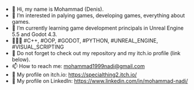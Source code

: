 - 👋 Hi, my name is Mohammad (Denis).
- 👀 I’m interested in palying games, developing games, everything about games.
- 🌱 I’m currently learning game development principals in Unreal Engine 5.5 and Godot 4.3.
- 👨🏻‍💻 #C++, #OOP, #GODOT, #PYTHON, #UNREAL_ENGINE, #VISUAL_SCRIPTING
- 💞️ Do not forget to check out my repository and my itch.io profile (link below).
- 📫 How to reach me: mohammad1999nadi@gmail.com
- 👀 My profile on itch.io: https://specialthing2.itch.io/
- 👔 My profile on LinkedIn: https://www.linkedin.com/in/mohammad-nadi/
<!---
DEnis9978/DEnis9978 is a ✨ special ✨ repository because its `README.md` (this file) appears on your GitHub profile.
You can click the Preview link to take a look at your changes.
--->
